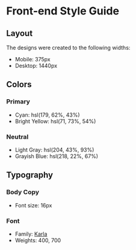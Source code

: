 # Front-end Style Guide

## Layout

The designs were created to the following widths:

-  Mobile: 375px
-  Desktop: 1440px

## Colors

### Primary

-  Cyan: hsl(179, 62%, 43%)
-  Bright Yellow: hsl(71, 73%, 54%)

### Neutral

-  Light Gray: hsl(204, 43%, 93%)
-  Grayish Blue: hsl(218, 22%, 67%)

## Typography

### Body Copy

-  Font size: 16px

### Font

-  Family: [Karla](https://fonts.google.com/specimen/Karla)
-  Weights: 400, 700

